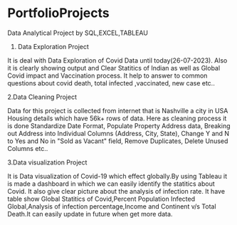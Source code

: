 # PortfolioProjects
Data Analytical Project by SQL,EXCEL,TABLEAU


1. Data Exploration Project
   
It is deal with Data Exploration of Covid Data until today(26-07-2023). Also it is clearly showing output and Clear Statitics of Indian as well as Global Covid impact and Vaccination process. It help to answer to common questions about covid death, total infected ,vaccinated, new case etc..



2.Data Cleaning Project

Data for this project is collected from internet that is Nashville a city in USA Housing details which have 56k+ rows of data. Here as cleaning process it is done Standardize Date Format, Populate Property Address data, Breaking out Address into Individual Columns (Address, City, State), Change Y and N to Yes and No in "Sold as Vacant" field, Remove Duplicates, Delete Unused Columns etc..



3.Data visualization Project

It is Data visualization of Covid-19 which effect globally.By using Tableau it is made a dashboard in which we can easily identify the statitics about Covid. It also give clear picture about the analysis of infection rate. It have table show Global Statitics of Covid,Percent Population Infected Global,Analysis of infection percentage,Income and Continent v/s Total Death.It can easily update in future when get more data.
